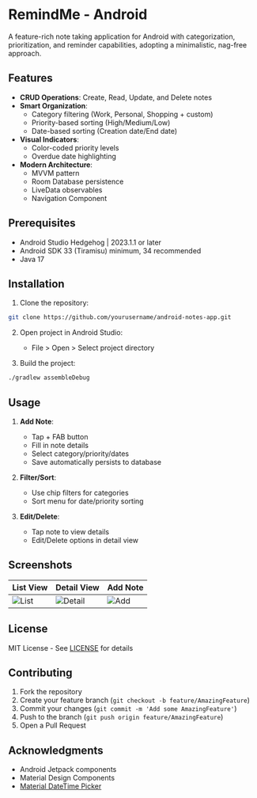 # RemindMe - Android

A feature-rich note taking application for Android with categorization, prioritization, and reminder capabilities, adopting a minimalistic, nag-free approach.

## Features

- **CRUD Operations**: Create, Read, Update, and Delete notes
- **Smart Organization**:
  - Category filtering (Work, Personal, Shopping + custom)
  - Priority-based sorting (High/Medium/Low)
  - Date-based sorting (Creation date/End date)
- **Visual Indicators**:
  - Color-coded priority levels
  - Overdue date highlighting
- **Modern Architecture**:
  - MVVM pattern
  - Room Database persistence
  - LiveData observables
  - Navigation Component

## Prerequisites

- Android Studio Hedgehog | 2023.1.1 or later
- Android SDK 33 (Tiramisu) minimum, 34 recommended
- Java 17

## Installation

1. Clone the repository:
```bash
git clone https://github.com/yourusername/android-notes-app.git
```

2. Open project in Android Studio:
   - File > Open > Select project directory

3. Build the project:
```bash
./gradlew assembleDebug
```

## Usage

1. **Add Note**:
   - Tap + FAB button
   - Fill in note details
   - Select category/priority/dates
   - Save automatically persists to database

2. **Filter/Sort**:
   - Use chip filters for categories
   - Sort menu for date/priority sorting

3. **Edit/Delete**:
   - Tap note to view details
   - Edit/Delete options in detail view

## Screenshots

| List View | Detail View | Add Note |
|-----------|-------------|----------|
| ![List](screenshots/list.png) | ![Detail](screenshots/detail.png) | ![Add](screenshots/add.png) |

## License

MIT License - See [LICENSE](LICENSE) for details

## Contributing

1. Fork the repository
2. Create your feature branch (`git checkout -b feature/AmazingFeature`)
3. Commit your changes (`git commit -m 'Add some AmazingFeature'`)
4. Push to the branch (`git push origin feature/AmazingFeature`)
5. Open a Pull Request

## Acknowledgments

- Android Jetpack components
- Material Design Components
- [Material DateTime Picker](https://github.com/wdullaer/MaterialDateTimePicker)
